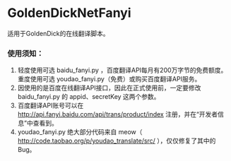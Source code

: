 # GoldenDickNetFanyi
适用于GoldenDick的在线翻译脚本。

### 使用须知：
1. 轻度使用可选 baidu_fanyi.py ，百度翻译API每月有200万字节的免费额度。重度使用可选 youdao_fanyi.py（免费）或购买百度翻译API服务。
2. 因使用的是百度在线翻译API接口，因此在正式使用前，一定要修改 baidu_fanyi.py 的 appid、secretKey 这两个参数。
3. 百度翻译API账号可以在 http://api.fanyi.baidu.com/api/trans/product/index 注册，并在“开发者信息”中查看到。
4. youdao_fanyi.py 绝大部分代码来自 meow（ http://code.taobao.org/p/youdao_translate/src/ ），仅仅修复了其中的Bug。
